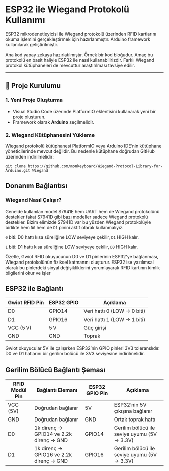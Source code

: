# ESP32 ile Wiegand Protokolü Kullanımı

ESP32 mikrodenetleyicisi ile Wiegand protokolü üzerinden RFID kartlarını okuma işlemini gerçekleştirmek için hazırlanmıştır. Arduino framework kullanılarak geliştirilmiştir.


Ana kod yapay zekaya hazırlatılmıştır. Örnek bir kod bloğudur. Amaç bu protokolü en basit haliyle ESP32 ile nasıl kullanabilirizdir. Farklı Wiegand protokol kütüphaneleri de mevcuttur araştırılması tavsiye edilir.

---

## 🔧 Proje Kurulumu

### 1. Yeni Proje Oluşturma

- Visual Studio Code üzerinde PlatformIO eklentisini kullanarak yeni bir proje oluşturun.
- Framework olarak **Arduino** seçilmelidir.

### 2. Wiegand Kütüphanesini Yükleme

Wiegand protokolü kütüphanesi PlatformIO veya Arduino IDE’nin kütüphane yöneticilerinde mevcut değildir. Bu nedenle kütüphane doğrudan GitHub üzerinden indirilmelidir:

`git clone https://github.com/monkeyboard/Wiegand-Protocol-Library-for-Arduino.git Wiegand`

## Donanım Bağlantısı

### Wiegand Nasıl Çalışır?

Genelde kullanılan model S7941E hem UART hem de Wiegand protokolünü destekler fakat S7941D gibi bazı modeller sadece Wiegand protokolü destekler. Bizim elimizde S7941D var bu yüzden Wiegand protokolüyle birlikte hem `D0` hem de `D1` pinini aktif olarak kullanmalıyız.

`0` biti: D0 hattı kısa süreliğine LOW seviyeye çekilir, `D1` HIGH kalır.

`1` biti: D1 hattı kısa süreliğine LOW seviyeye çekilir, `D0` HIGH kalır.

Özetle, Gwiot RFID okuyucunun D0 ve D1 pinlerinin ESP32'ye bağlanması, Wiegand protokolünün fiziksel katmanını oluşturur. ESP32 ise yazılımsal olarak bu pinlerdeki sinyal değişikliklerini yorumlayarak RFID kartının kimlik bilgilerini okur ve işler

## ESP32 ile Bağlantı

| Gwiot RFID Pin | ESP32 GPIO | Açıklama                    |
| -------------- | ---------- | --------------------------- |
| D0             | GPIO14     | Veri hattı 0 (LOW → 0 biti) |
| D1             | GPIO16     | Veri hattı 1 (LOW → 1 biti) |
| VCC (5 V)      | 5 V        | Güç girişi                  |
| GND            | GND        | Toprak                      |

Gwiot okuyucular 5V ile çalışırken ESP32’nin GPIO pinleri 3V3 toleranslıdır. D0 ve D1 hatlarını bir gerilim bölücü ile 3V3 seviyesine indirilmelidir.

## Gerilim Bölücü Bağlantı Şeması

| RFID Modül Pin | Bağlantı Elemanı                        | ESP32 GPIO Pin | Açıklama                                    |
| -------------- | --------------------------------------- | -------------- | ------------------------------------------- |
| VCC (5V)       | Doğrudan bağlanır                       | 5V             | ESP32’nin 5V çıkışına bağlanır              |
| GND            | Doğrudan bağlanır                       | GND            | Ortak toprak hattı                          |
| D0             | 1k direnç → GPIO14 ve 2.2k direnç → GND | GPIO14         | Gerilim bölücü ile seviye uyumu (5V → 3.3V) |
| D1             | 1k direnç → GPIO16 ve 2.2k direnç → GND | GPIO16         | Gerilim bölücü ile seviye uyumu (5V → 3.3V) |
